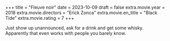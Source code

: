 +++
title = "Fleuve noir"
date = 2023-10-09
draft = false
extra.movie.year = 2018
extra.movie.directors = "Erick Zonca"
extra.movie.en_title = "Black Tide"
extra.movie.rating = 7
+++

Just show up unannounced, ask for a drink and get some whisky. Apparently that even works with people you barely know.<!-- more -->